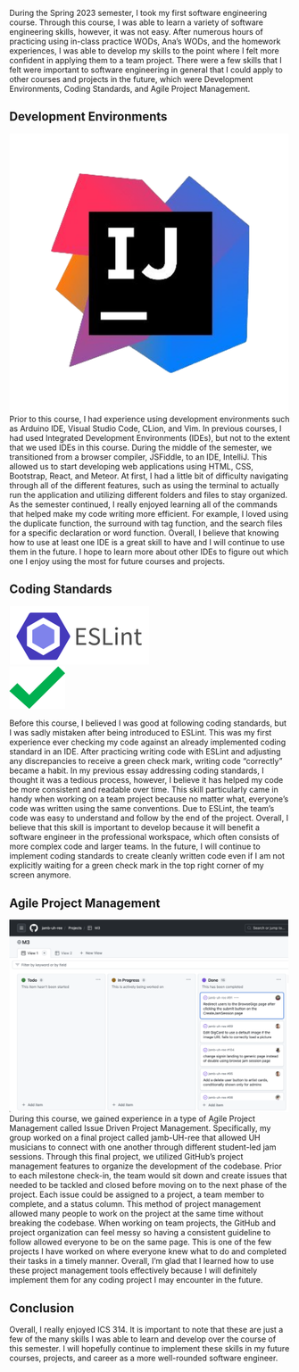 During the Spring 2023 semester, I took my first software engineering course. Through this course, I was able to learn a variety of software engineering skills, however, it was not easy. After numerous hours of practicing using in-class practice WODs, Ana’s WODs, and the homework experiences, I was able to develop my skills to the point where I felt more confident in applying them to a team project. There were a few skills that I felt were important to software engineering in general that I could apply to other courses and projects in the future, which were Development Environments, Coding Standards, and Agile Project Management.

## Development Environments
<div class="text-center p-4">
  <img width="500px" class="img-thumbnail" src="../img/intelliJ.jpg" >
</div>
Prior to this course, I had experience using development environments such as Arduino IDE, Visual Studio Code, CLion, and Vim. In previous courses, I had used Integrated Development Environments (IDEs), but not to the extent that we used IDEs in this course. During the middle of the semester, we transitioned from a browser compiler, JSFiddle, to an IDE, IntelliJ. This allowed us to start developing web applications using HTML, CSS, Bootstrap, React, and Meteor. At first, I had a little bit of difficulty navigating through all of the different features, such as using the terminal to actually run the application and utilizing different folders and files to stay organized. As the semester continued, I really enjoyed learning all of the commands that helped make my code writing more efficient. For example, I loved using the duplicate function, the surround with tag function, and the search files for a specific declaration or word function. Overall, I believe that knowing how to use at least one IDE is a great skill to have and I will continue to use them in the future. I hope to learn more about other IDEs to figure out which one I enjoy using the most for future courses and projects.

## Coding Standards
<div class="container">
  <div class="row justify-content-center">
    <div class="col-md-6 text-center">
      <img class="img-thumbnail" src="../img/ESLint2.jpg" width="250px">
    </div>
    <div class="col-md-6 text-center">
      <img class="img-thumbnail" src="../img/checkmark.jpg" width="100px">
    </div>
  </div>
</div>

Before this course, I believed I was good at following coding standards, but I was sadly mistaken after being introduced to ESLint. This was my first experience ever checking my code against an already implemented coding standard in an IDE. After practicing writing code with ESLint and adjusting any discrepancies to receive a green check mark, writing code “correctly” became a habit. In my previous essay addressing coding standards, I thought it was a tedious process, however, I believe it has helped my code be more consistent and readable over time. This skill particularly came in handy when working on a team project because no matter what, everyone’s code was written using the same conventions. Due to ESLint, the team’s code was easy to understand and follow by the end of the project. Overall, I believe that this skill is important to develop because it will benefit a software engineer in the professional workspace, which often consists of more complex code and larger teams. In the future, I will continue to implement coding standards to create cleanly written code even if I am not explicitly waiting for a green check mark in the top right corner of my screen anymore.

## Agile Project Management
<div class="text-center p-4">
  <img width="500px" class="img-thumbnail" src="../img/IDPM.jpg" >
</div>
During this course, we gained experience in a type of Agile Project Management called Issue Driven Project Management. Specifically, my group worked on a final project called jamb-UH-ree that allowed UH musicians to connect with one another through different student-led jam sessions. Through this final project, we utilized GitHub’s project management features to organize the development of the codebase. Prior to each milestone check-in, the team would sit down and create issues that needed to be tackled and closed before moving on to the next phase of the project. Each issue could be assigned to a project, a team member to complete, and a status column. This method of project management allowed many people to work on the project at the same time without breaking the codebase. When working on team projects, the GitHub and project organization can feel messy so having a consistent guideline to follow allowed everyone to be on the same page. This is one of the few projects I have worked on where everyone knew what to do and completed their tasks in a timely manner. Overall, I’m glad that I learned how to use these project management tools effectively because I will definitely implement them for any coding project I may encounter in the future.

## Conclusion
Overall, I really enjoyed ICS 314. It is important to note that these are just a few of the many skills I was able to learn and develop over the course of this semester. I will hopefully continue to implement these skills in my future courses, projects, and career as a more well-rounded software engineer. 
